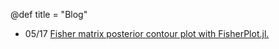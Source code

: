 @def title = "Blog"

* 05/17 [Fisher matrix posterior contour plot with FisherPlot.jl.](/blog/fisher-plot)
